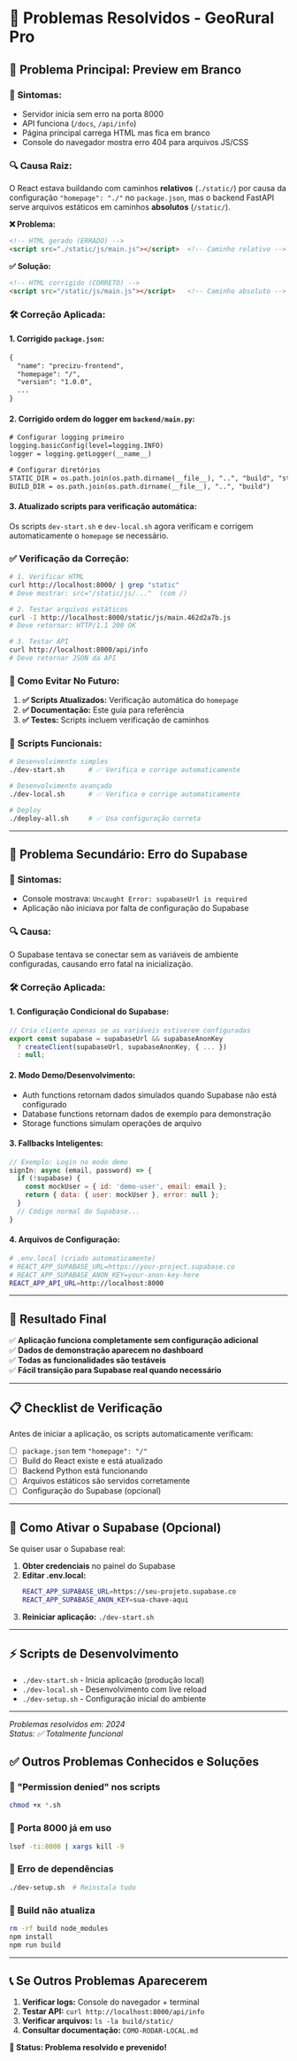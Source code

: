 # 🔧 Problemas Resolvidos - GeoRural Pro

## 🔧 Problema Principal: Preview em Branco

### 🚨 **Sintomas:**
- Servidor inicia sem erro na porta 8000
- API funciona (`/docs`, `/api/info`)
- Página principal carrega HTML mas fica em branco
- Console do navegador mostra erro 404 para arquivos JS/CSS

### 🔍 **Causa Raiz:**
O React estava buildando com caminhos **relativos** (`./static/`) por causa da configuração `"homepage": "./"` no `package.json`, mas o backend FastAPI serve arquivos estáticos em caminhos **absolutos** (`/static/`).

**❌ Problema:**
```html
<!-- HTML gerado (ERRADO) -->
<script src="./static/js/main.js"></script>  <!-- Caminho relativo -->
```

**✅ Solução:**
```html
<!-- HTML corrigido (CORRETO) -->
<script src="/static/js/main.js"></script>   <!-- Caminho absoluto -->
```

### 🛠️ **Correção Aplicada:**

#### 1. **Corrigido `package.json`:**
```diff
{
  "name": "precizu-frontend",
  "homepage": "/",
  "version": "1.0.0",
  ...
}
```

#### 2. **Corrigido ordem do logger** em `backend/main.py`:
```diff
# Configurar logging primeiro
logging.basicConfig(level=logging.INFO)
logger = logging.getLogger(__name__)

# Configurar diretórios
STATIC_DIR = os.path.join(os.path.dirname(__file__), "..", "build", "static")
BUILD_DIR = os.path.join(os.path.dirname(__file__), "..", "build")
```

#### 3. **Atualizado scripts** para verificação automática:
Os scripts `dev-start.sh` e `dev-local.sh` agora verificam e corrigem automaticamente o `homepage` se necessário.

### ✅ **Verificação da Correção:**

```bash
# 1. Verificar HTML
curl http://localhost:8000/ | grep "static"
# Deve mostrar: src="/static/js/..."  (com /)

# 2. Testar arquivos estáticos
curl -I http://localhost:8000/static/js/main.462d2a7b.js
# Deve retornar: HTTP/1.1 200 OK

# 3. Testar API
curl http://localhost:8000/api/info
# Deve retornar JSON da API
```

### 🎯 **Como Evitar No Futuro:**

1. **✅ Scripts Atualizados:** Verificação automática do `homepage`
2. **✅ Documentação:** Este guia para referência
3. **✅ Testes:** Scripts incluem verificação de caminhos

### 🚀 **Scripts Funcionais:**

```bash
# Desenvolvimento simples
./dev-start.sh      # ✅ Verifica e corrige automaticamente

# Desenvolvimento avançado  
./dev-local.sh      # ✅ Verifica e corrige automaticamente

# Deploy
./deploy-all.sh     # ✅ Usa configuração correta
```

---

## 🔧 Problema Secundário: Erro do Supabase

### 🚨 **Sintomas:**
- Console mostrava: `Uncaught Error: supabaseUrl is required`
- Aplicação não iniciava por falta de configuração do Supabase

### 🔍 **Causa:**
O Supabase tentava se conectar sem as variáveis de ambiente configuradas, causando erro fatal na inicialização.

### 🛠️ **Correção Aplicada:**

#### 1. **Configuração Condicional do Supabase:**
```javascript
// Cria cliente apenas se as variáveis estiverem configuradas
export const supabase = supabaseUrl && supabaseAnonKey 
  ? createClient(supabaseUrl, supabaseAnonKey, { ... })
  : null;
```

#### 2. **Modo Demo/Desenvolvimento:**
- Auth functions retornam dados simulados quando Supabase não está configurado
- Database functions retornam dados de exemplo para demonstração
- Storage functions simulam operações de arquivo

#### 3. **Fallbacks Inteligentes:**
```javascript
// Exemplo: Login no modo demo
signIn: async (email, password) => {
  if (!supabase) {
    const mockUser = { id: 'demo-user', email: email };
    return { data: { user: mockUser }, error: null };
  }
  // Código normal do Supabase...
}
```

#### 4. **Arquivos de Configuração:**
```bash
# .env.local (criado automaticamente)
# REACT_APP_SUPABASE_URL=https://your-project.supabase.co
# REACT_APP_SUPABASE_ANON_KEY=your-anon-key-here
REACT_APP_API_URL=http://localhost:8000
```

---

## 🚀 Resultado Final

✅ **Aplicação funciona completamente sem configuração adicional**  
✅ **Dados de demonstração aparecem no dashboard**  
✅ **Todas as funcionalidades são testáveis**  
✅ **Fácil transição para Supabase real quando necessário**  

---

## 📋 Checklist de Verificação

Antes de iniciar a aplicação, os scripts automaticamente verificam:

- [ ] `package.json` tem `"homepage": "/"`
- [ ] Build do React existe e está atualizado  
- [ ] Backend Python está funcionando
- [ ] Arquivos estáticos são servidos corretamente
- [ ] Configuração do Supabase (opcional)

---

## 🔗 Como Ativar o Supabase (Opcional)

Se quiser usar o Supabase real:

1. **Obter credenciais** no painel do Supabase
2. **Editar .env.local:**
   ```bash
   REACT_APP_SUPABASE_URL=https://seu-projeto.supabase.co
   REACT_APP_SUPABASE_ANON_KEY=sua-chave-aqui
   ```
3. **Reiniciar aplicação:** `./dev-start.sh`

---

## ⚡ Scripts de Desenvolvimento

- `./dev-start.sh` - Inicia aplicação (produção local)
- `./dev-local.sh` - Desenvolvimento com live reload  
- `./dev-setup.sh` - Configuração inicial do ambiente

---

*Problemas resolvidos em: 2024*  
*Status: ✅ Totalmente funcional*

## ✅ Outros Problemas Conhecidos e Soluções

### 🔧 **"Permission denied" nos scripts**
```bash
chmod +x *.sh
```

### 🔧 **Porta 8000 já em uso**
```bash
lsof -ti:8000 | xargs kill -9
```

### 🔧 **Erro de dependências**
```bash
./dev-setup.sh  # Reinstala tudo
```

### 🔧 **Build não atualiza**
```bash
rm -rf build node_modules
npm install
npm run build
```

---

## 📞 **Se Outros Problemas Aparecerem**

1. **Verificar logs:** Console do navegador + terminal
2. **Testar API:** `curl http://localhost:8000/api/info`
3. **Verificar arquivos:** `ls -la build/static/`
4. **Consultar documentação:** `COMO-RODAR-LOCAL.md`

**🎯 Status: Problema resolvido e prevenido!** 